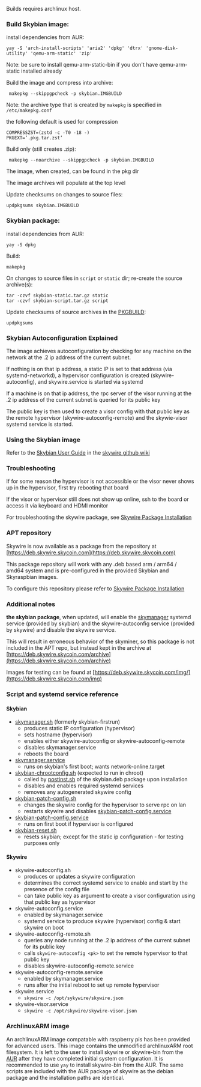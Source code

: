 Builds requires archlinux host.

### Build Skybian image:

install dependencies from AUR:
```
yay -S 'arch-install-scripts' 'aria2' 'dpkg' 'dtrx' 'gnome-disk-utility' 'qemu-arm-static' 'zip'
```
Note: be sure to install qemu-arm-static-bin if you don't have qemu-arm-static installed already

Build the image and compress into archive:
```
 makepkg --skippgpcheck -p skybian.IMGBUILD
```

Note: the archive type that is created by `makepkg` is specified in `/etc/makepkg.conf`

the following default is used for compression

```
COMPRESSZST=(zstd -c -T0 -18 -)
PKGEXT=’.pkg.tar.zst’
```

Build only (still creates .zip):
```
 makepkg --noarchive --skippgpcheck -p skybian.IMGBUILD
```

The image, when created, can be found in the pkg dir

The image archives will populate at the top level

Update checksums on changes to source files:

```
updpkgsums skybian.IMGBUILD
```

### Skybian package:

install dependencies from AUR:
```
yay -S dpkg
```

Build:
```
makepkg
```

On changes to source files in `script` or `static` dir; re-create the source archive(s):
```
tar -czvf skybian-static.tar.gz static
tar -czvf skybian-script.tar.gz script
```

Update checksums of source archives in the [PKGBUILD](PKGBUILD):
```
updpkgsums
```


### Skybian Autoconfiguration Explained

The image achieves autoconfiguration by checking for any machine on the network at the .2 ip address of the current subnet.

If nothing is on that ip address, a static IP is set to that address (via systemd-networkd), a hypervisor configuration is created (skywire-autoconfig), and skywire.service is started via systemd

If a machine is on that ip address, the rpc server of the visor running at the .2 ip address of the current subnet is queried for its public key

The public key is then used to create a visor config with that public key as the remote hypervisor (skywire-autoconfig-remote) and the skywie-visor systemd service is started.

### Using the Skybian image

Refer to the [Skybian User Guide](https://github.com/skycoin/skywire/wiki/Skybian-User-Guide) in the [skywire github wiki](https://github.com/skycoin/skywire/wiki)

### Troubleshooting

If for some reason the hypervisor is not accessible or the visor never shows up in the hypervisor, first try rebooting that board

If the visor or hypervisor still does not show up online, ssh to the board or access it via keyboard and HDMI monitor

For troubleshooting the skywire package, see [Skywire Package Installation](https://github.com/skycoin/skywire/wiki/Skywire-Package-Installation)

### APT repository

Skywire is now available as a package from the repository at [https://deb.skywire.skycoin.com](https://deb.skywire.skycoin.com)

This package repository will work with any .deb based arm / arm64 / amd64 system and is pre-configured in the provided Skybian and Skyraspbian images.

To configure this repository please refer to [Skywire Package Installation](https://github.com/skycoin/skywire/wiki/Skywire-Package-Installation)

### Additional notes

**the skybian package**, when updated, will enable the [skymanager](/script/skymanager.sh) systemd service (provided by skybian) and the skywire-autoconfig service (provided by skywire) and disable the skywire service.

This will result in erroneous behavior of the skyminer, so this package is not included in the APT repo, but instead kept in the archive at
[https://deb.skywire.skycoin.com/archive](https://deb.skywire.skycoin.com/archive)

Images for testing can be found at [https://deb.skywire.skycoin.com/img/](https://deb.skywire.skycoin.com/img)


### Script and systemd service reference

#### Skybian
* [skymanager.sh](/script/skymanager.sh) (formerly skybian-firstrun)
    - produces static IP configuration (hypervisor)
    - sets hostname (hypervisor)
    - enables either skywire-autoconfig or skywire-autoconfig-remote
    - disables skymanager.service
    - reboots the board
* [skymanager.service](/script/skymanager.service)
    - runs on skybian's first boot; wants network-online.target
* [skybian-chrootconfig.sh](/script/skybian-chrootconfig.sh) (expected to run in chroot)
    - called by [postinst.sh](/script/postinst.sh) of the skybian.deb package upon installation
    - disables and enables required systemd services
    - removes any autogenerated skywire config
* [skybian-patch-config.sh](/script/skybian-patch-config.sh)
    - changes the skywire config for the hypervisor to serve rpc on lan
    - restarts skywire and disables [skybian-patch-config.service](/script/skybian-patch-config.service)
* [skybian-patch-config.service](/script/skybian-patch-config.service)
    - runs on first boot if hypervisor is configured
* [skybian-reset.sh](/script/skybian-reset.sh)
    - resets skybian; except for the static ip configuration - for testing purposes only


#### Skywire
* skywire-autoconfig.sh
    - produces or updates a skywire configuration
    - determines the correct systemd service to enable and start by the presence of the config file
    - can take public key as argument to create a visor configuration using that public key as hypervisor
* skywire-autoconfig.service
    - enabled by skymanager.service
    - systemd service to produce skywire (hypervisor) config & start skywire on boot
* skywire-autoconfig-remote.sh
    - queries any node running at the .2 ip address of the current subnet for its public key
    - calls `skywire-autoconfig <pk>` to set the remote hypervisor to that public key
    - disables skywire-autoconfig-remote.service
* skywire-autoconfig-remote.service
    - enabled by skymanager.service
    - runs after the initial reboot to set up remote hypervisor
* skywire.service
    - `skywire -c /opt/sykywire/skywire.json`
* skywire-visor.service
    - `skywire -c /opt/skywire/skywire-visor.json`


### ArchlinuxARM image

An archlinuxARM image compatable with raspberry pis has been provided for advanced users. This image contains the unmodified archlinuxARM root filesystem. It is left to the user to install skywire or skywire-bin from the [AUR](aur.archlinux.org) after they have completed initial system configuration. It is recommended to use `yay` to install skywire-bin from the AUR. The same scripts are included with the AUR package of skywire as the debian package and the installation paths are identical.
